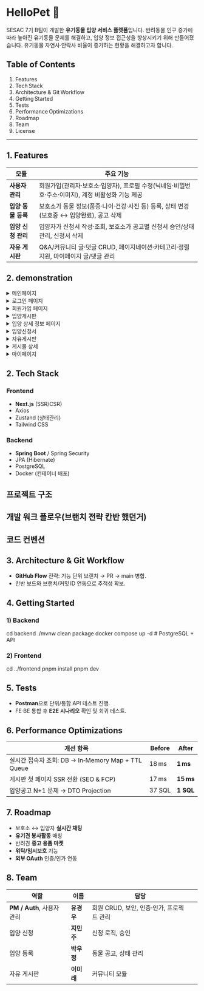 
# HelloPet 🐾
SESAC 7기 B팀이 개발한 **유기동물 입양 서비스 플랫폼**입니다. 반려동물 인구 증가에 따라 높아진 유기동물 문제를 해결하고, 입양 정보 접근성을 향상시키기 위해 만들어졌습니다.
유기동물 자연사·안락사 비율이 증가하는 현황을 해결하고자 합니다. 

## Table of Contents
1. Features  
2. Tech Stack  
3. Architecture & Git Workflow  
4. Getting Started  
5. Tests  
6. Performance Optimizations  
7. Roadmap  
8. Team  
9. License  

---

## 1. Features
| 모듈 | 주요 기능 |
|------|-----------|
| **사용자 관리** | 회원가입(관리자·보호소·입양자), 프로필 수정(닉네임·비밀번호·주소·이미지), 계정 비활성화 기능 제공 |
| **입양 동물 등록** | 보호소가 동물 정보(품종·나이·건강·사진 등) 등록, 상태 변경(보호중 ↔ 입양완료), 공고 삭제 |
| **입양 신청 관리** | 입양자가 신청서 작성·조회, 보호소가 공고별 신청서 승인/상태 관리, 신청서 삭제 |
| **자유 게시판** | Q&A/커뮤니티 글·댓글 CRUD, 페이지네이션·카테고리·정렬 지원, 마이페이지 글/댓글 관리 |  

## 2. demonstration

<details>
  <summary>메인페이지</summary>

  <img width="950" height="745" alt="image" src="https://github.com/user-attachments/assets/a32f4919-e158-4898-af4d-df26ce00af44" />
  HelloPet 메인페이지 입니다.
  
  <br />네비게이션에서 입양게시판, 자유게시판, 로그인 기능을 이용할 수 있습니다.
  
</details>


<details>
  <summary>로그인 페이지</summary>

  <img width="491" height="418" alt="image" src="https://github.com/user-attachments/assets/14674346-fed5-4ce4-ae93-8df0d002252c" />
  <br />로그인이 가능합니다.
  <br />회원가입 페이지로 이동할 수 있습니다.
</details>

<details>
  <summary>회원가입 페이지</summary>

  <img width="435" height="804" alt="image" src="https://github.com/user-attachments/assets/1f37c905-94ea-4ccb-a316-388233d65860" />
  <br />유저의 정보에 따라 HelloPet 회원가입을 할 수 있습니다.
  <br />유저, 보호소, 관리자의 역할을 선택할 수 있습니다. 
  <br />정규식에 따라서 가입버튼이 활성화 됩니다. 
</details>

<details>
  <summary>입양게시판</summary>

  <img width="941" height="836" alt="image" src="https://github.com/user-attachments/assets/26588b7d-51d9-430c-a19d-c0ecfe5d8188" />
  <br />유기동물 리스트를 조회할 수 있습니다.
  <br />동물의 이름, 입양 상태, 등록일, 보호소 등을 확인할 수 있으면 클릭 시 상세정보로 이동합니다.
  <br />페이지네이션이 구현되어있습니다. 
</details>

<details>
  <summary>입양 상세 정보 페이지</summary>

  <img width="500" height="847" alt="image" src="https://github.com/user-attachments/assets/9f671409-2f62-4fe2-adff-22663cdaa942" />
  <br />유기동물 리스트 보다 상세한 정보를 확인할 수 있습니다.
  <br />입양 신청 하기 및 입양게시판으로 돌아가는 버튼이 활성화 되어있습니다.
</details>

<details>
  <summary>입양신청서</summary>

  <img width="461" height="848" alt="image" src="https://github.com/user-attachments/assets/7880a232-dadf-4756-a778-d91f4507ca4a" />
   <img width="455" height="391" alt="image" src="https://github.com/user-attachments/assets/34d4da78-884c-4090-a912-a08e40c041ee" />
  <br />원하는 동물로 입양을 신청할 수 있습니다.
  <br />유저의 정보에 따라 폼을 작성합니다.
</details>

<details>
  <summary>자유게시판</summary>

  <img width="940" height="847" alt="image" src="https://github.com/user-attachments/assets/85464aa6-bbeb-4b35-b2cd-a7e4649bd443" />
  <br />유저들이 자율적으로 글을 쓸 수 있는 게시판입니다.
  <br />전체, 커뮤니티, Q&A 카테고리 설정이 가능해 원하는 게시판으로 이동할 수 있습니다.
  <br />검색, 정렬, 새 글쓰기가 가능합니다.
  <br />페이지네이션이 구현되어있습니다.
</details>

<details>
  <summary>게시물 상세</summary>

  <img width="802" height="815" alt="image" src="https://github.com/user-attachments/assets/7ec467f5-3903-4c1a-b7f6-06aa1f6c08ab" />
  <br />지정했던 카테고리로 글을 조회할 수 있습니다.
  <br />조회 시 조회 수, 날짜, 유저닉네임을 조회할 수 있습니다.
  <br />게시글 제목, 내용, 사진을 조회할 수 있으며 다른 유저들의 댓글을 확인할 수 있습니다.

</details>

<details>
  <summary>마이페이지</summary>

  <img width="911" height="575" alt="image" src="https://github.com/user-attachments/assets/e7f646aa-6984-406a-8745-8e282eb335cf" />
 <br />개인정보수정, 내가 쓴 게시글, 내가 쓴 댓글 버튼으로 이동이 가능합니다.
 <br />유저의 역할에 따라 입양신청내역, 내가 쓴 입양공고, 유저리스트로 버튼이 활성화 됩니다.
 <br />각각의 유저의 역할에 맞는 작업을 진행할 수 있습니다.
</details>



## 2. Tech Stack
### Frontend
- **Next.js** (SSR/CSR)  
- Axios  
- Zustand (상태관리)  
- Tailwind CSS  
### Backend
- **Spring Boot** / Spring Security  
- JPA (Hibernate)  
- PostgreSQL  
- Docker (컨테이너 배포)

## 프로젝트 구조
## 개발 워크 플로우(브랜치 전략 칸반 했던거)
## 코드 컨벤션

## 3. Architecture & Git Workflow
- **GitHub Flow** 전략: 기능 단위 브랜치 → PR → main 병합.  
- 칸반 보드와 브랜치/커밋 ID 연동으로 추적성 확보.

## 4. Getting Started
### 1) Backend
cd backend
./mvnw clean package
docker compose up -d  # PostgreSQL + API

### 2) Frontend
cd ../frontend
pnpm install
pnpm dev

## 5. Tests

* **Postman**으로 단위/통합 API 테스트 진행.&#x20;
* FE·BE 통합 후 **E2E 시나리오** 확인 및 회귀 테스트.&#x20;

## 6. Performance Optimizations

| 개선 항목                                      | Before | After      |
| ------------------------------------------ | ------ | ---------- |
| 실시간 접속자 조회: DB → In‑Memory Map + TTL Queue | 18 ms  | **1 ms**   |
| 게시판 첫 페이지 SSR 전환 (SEO & FCP)               | 17 ms  | **15 ms**  |
| 입양공고 N+1 문제 → DTO Projection               | 37 SQL | **1 SQL**  |

## 7. Roadmap

* 보호소 ↔ 입양자 **실시간 채팅**
* **유기견 봉사활동** 매칭
* 반려견 **중고 용품 마켓**
* **위탁/임시보호** 기능
* **외부 OAuth** 인증/인가 연동&#x20;

## 8. Team

| 역할            | 이름      | 담당             |   |
| ------------- | ------- | -------------- | - |
| **PM / Auth**, 사용자 관리        | **유경우** | 회원 CRUD, 보안, 인증·인가, 프로젝트 관리    |   |
| 입양 신청         | **지민주** | 신청 로직, 승인      |   |
| 입양 등록         | **박우정** | 동물 공고, 상태 관리   |   |
| 자유 게시판        | **이미래** | 커뮤니티 모듈        |   |
